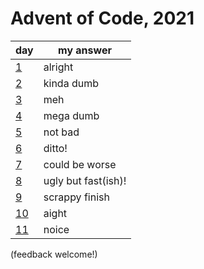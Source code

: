 # Advent of Code, 2021

| day | my answer |
| --- | --- |
| [1](src/days/day1.clj) | alright |
| [2](src/days/day2.clj) | kinda dumb |
| [3](src/days/day3.clj) | meh | 
| [4](src/days/day4.clj) | mega dumb | 
| [5](src/days/day5.clj) | not bad | 
| [6](src/days/day6.clj) | ditto! |
| [7](src/days/day7.clj) | could be worse |
| [8](src/days/day8.clj) | ugly but fast(ish)! |
| [9](src/days/day9.clj) | scrappy finish |
| [10](src/days/day10.clj) | aight |
| [11](src/days/day11.clj) | noice |

(feedback welcome!)
